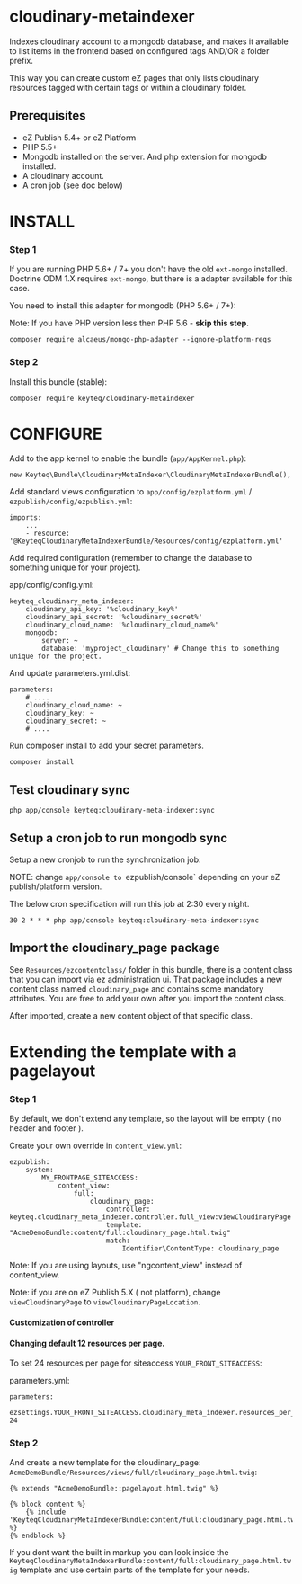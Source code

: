 # cloudinary-metaindexer

Indexes cloudinary account to a mongodb database, and makes it available to list items in the frontend based on configured tags AND/OR a folder prefix.

This way you can create custom eZ pages that only lists cloudinary resources tagged with certain tags or within a cloudinary folder.

## Prerequisites

- eZ Publish 5.4+ or eZ Platform
- PHP 5.5+
- Mongodb installed on the server. And php extension for mongodb installed.
- A cloudinary account.
- A cron job (see doc below)

# INSTALL


### Step 1

If you are running PHP 5.6+ / 7+ you don't have the old `ext-mongo` installed. Doctrine ODM 1.X requires `ext-mongo`, but there is a adapter available for this case.

You need to install this adapter for mongodb (PHP 5.6+ / 7+):

Note: If you have PHP version less then PHP 5.6 - **skip this step**.

```
composer require alcaeus/mongo-php-adapter --ignore-platform-reqs
```

### Step 2

Install this bundle (stable):

```
composer require keyteq/cloudinary-metaindexer
```



# CONFIGURE

Add to the app kernel to enable the bundle (`app/AppKernel.php`):

```
new Keyteq\Bundle\CloudinaryMetaIndexer\CloudinaryMetaIndexerBundle(),
```

Add standard views configuration to `app/config/ezplatform.yml` / `ezpublish/config/ezpublish.yml`:

```
imports:
    ...
    - resource: '@KeyteqCloudinaryMetaIndexerBundle/Resources/config/ezplatform.yml'
```

Add required configuration (remember to change the database to something unique for your project).

app/config/config.yml:
```
keyteq_cloudinary_meta_indexer:
    cloudinary_api_key: '%cloudinary_key%'
    cloudinary_api_secret: '%cloudinary_secret%'
    cloudinary_cloud_name: '%cloudinary_cloud_name%'
    mongodb:
        server: ~
        database: 'myproject_cloudinary' # Change this to something unique for the project.
```

And update parameters.yml.dist:

```
parameters:
    # ....
    cloudinary_cloud_name: ~
    cloudinary_key: ~
    cloudinary_secret: ~
    # ....
```

Run composer install to add your secret parameters.

```
composer install
```


## Test cloudinary sync

```
php app/console keyteq:cloudinary-meta-indexer:sync
```

## Setup a cron job to run mongodb sync

Setup a new cronjob to run the synchronization job:

NOTE: change `app/console to `ezpublish/console` depending on your eZ publish/platform version.

The below cron specification will run this job at 2:30 every night.

```
30 2 * * * php app/console keyteq:cloudinary-meta-indexer:sync
```


## Import the cloudinary_page package


See `Resources/ezcontentclass/` folder in this bundle, there is a content class that you can import via ez administration ui. 
That package includes a new content class named `cloudinary_page` and contains some mandatory attributes. You are free to add 
your own after you import the content class.

After imported, create a new content object of that specific class.


# Extending the template with a pagelayout


### Step 1

By default, we don't extend any template, so the layout will be empty ( no header and footer ).

Create your own override in `content_view.yml`:

```
ezpublish:
    system:
        MY_FRONTPAGE_SITEACCESS:
            content_view:
                full:
                    cloudinary_page:
                        controller: keyteq.cloudinary_meta_indexer.controller.full_view:viewCloudinaryPage
                        template: "AcmeDemoBundle:content/full:cloudinary_page.html.twig"
                        match:
                            Identifier\ContentType: cloudinary_page
```

Note: If you are using layouts, use "ngcontent_view" instead of content_view.

Note: if you are on eZ Publish 5.X ( not platform), change `viewCloudinaryPage` to `viewCloudinaryPageLocation`.


#### Customization of controller

#### Changing default 12 resources per page.

To set 24 resources per page for siteaccess `YOUR_FRONT_SITEACCESS`:

parameters.yml:

```
parameters:
    ezsettings.YOUR_FRONT_SITEACCESS.cloudinary_meta_indexer.resources_per_page: 24
```


### Step 2


And create a new template for the cloudinary_page: `AcmeDemoBundle/Resources/views/full/cloudinary_page.html.twig`:

```
{% extends "AcmeDemoBundle::pagelayout.html.twig" %}

{% block content %}
    {% include 'KeyteqCloudinaryMetaIndexerBundle:content/full:cloudinary_page.html.twig' %}
{% endblock %}
```

If you dont want the built in markup you can look inside the `KeyteqCloudinaryMetaIndexerBundle:content/full:cloudinary_page.html.twig`
template and use certain parts of the template for your needs.


